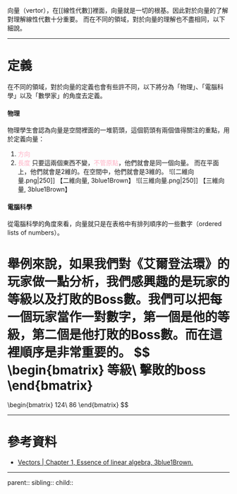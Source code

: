 向量（vertor），在[[線性代數]]裡面，向量就是一切的根基。因此對於向量的了解對理解線性代數十分重要。
而在不同的領域，對於向量的理解也不盡相同，以下細說。
- - -
# 定義
在不同的領域，對於向量的定義也會有些許不同，以下將分為「物理」、「電腦科學」以及「數學家」的角度去定義。
#### 物理
物理學生會認為向量是空間裡面的一堆箭頭，這個箭頭有兩個值得關注的重點，用於定義向量：
1. <font color=ffb3c6>方向</font>
2. <font color=ffb3c6>長度</font>
只要這兩個東西不變，<font color=ffb3c6>不管原點</font>，他們就會是同一個向量。
而在平面上，他們就會是2維的。在空間中，他們就會是3維的。
![[二維向量.png|250]]
【二維向量, 3blue1Brown】
![[三維向量.png|250]]
【三維向量, 3blue1Brown】
#### 電腦科學
從電腦科學的角度來看，向量就只是在表格中有排列順序的一些數字（ordered lists of numbers）。

舉例來說，如果我們對《艾爾登法環》的玩家做一點分析，我們感興趣的是玩家的等級以及打敗的Boss數。我們可以把每一個玩家當作一對數字，第一個是他的等級，第二個是他打敗的Boss數。而在這裡順序是非常重要的。
$$
\begin{bmatrix}
等級\\
擊敗的boss
\end{bmatrix}
=
\begin{bmatrix}
124\\
86
\end{bmatrix}
$$

- - -
# 參考資料
- [Vectors | Chapter 1, Essence of linear algebra, 3blue1Brown.](https://www.youtube.com/watch?v=fNk_zzaMoSs&list=PLZHQObOWTQDPD3MizzM2xVFitgF8hE_ab&index=1)
- - -
parent::
sibling::
child::